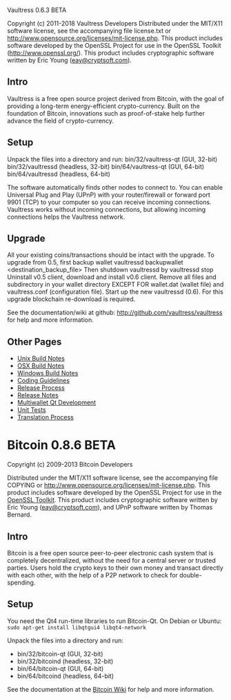 Vaultress 0.6.3 BETA

Copyright (c) 2011-2018 Vaultress Developers
Distributed under the MIT/X11 software license, see the accompanying
file license.txt or http://www.opensource.org/licenses/mit-license.php.
This product includes software developed by the OpenSSL Project for use in
the OpenSSL Toolkit (http://www.openssl.org/).  This product includes
cryptographic software written by Eric Young (eay@cryptsoft.com).


Intro
-----
Vaultress is a free open source project derived from Bitcoin, with
the goal of providing a long-term energy-efficient crypto-currency.
Built on the foundation of Bitcoin, innovations such as proof-of-stake
help further advance the field of crypto-currency.


Setup
-----
Unpack the files into a directory and run:
 bin/32/vaultress-qt (GUI, 32-bit)
 bin/32/vaultressd (headless, 32-bit)
 bin/64/vaultress-qt (GUI, 64-bit)
 bin/64/vaultressd (headless, 64-bit)

The software automatically finds other nodes to connect to.  You can
enable Universal Plug and Play (UPnP) with your router/firewall
or forward port 9901 (TCP) to your computer so you can receive
incoming connections.  Vaultress works without incoming connections,
but allowing incoming connections helps the Vaultress network.


Upgrade
-------
All your existing coins/transactions should be intact with the upgrade.
To upgrade from 0.5, first backup wallet
vaultressd backupwallet <destination_backup_file>
Then shutdown vaultressd by
vaultressd stop
Uninstall v0.5 client, download and install v0.6 client.
Remove all files and subdirectory in your wallet directory EXCEPT FOR
wallet.dat (wallet file) and vaultress.conf (configuration file).
Start up the new vaultressd (0.6).
For this upgrade blockchain re-download is required.


See the documentation/wiki at github:
  http://github.com/vaultress/vaultress
for help and more information.


Other Pages
---------------------
- [Unix Build Notes](build-unix.md)
- [OSX Build Notes](build-osx.md)
- [Windows Build Notes](build-msw.md)
- [Coding Guidelines](coding.md)
- [Release Process](release-process.md)
- [Release Notes](release-notes.md)
- [Multiwallet Qt Development](multiwallet-qt.md)
- [Unit Tests](unit-tests.md)
- [Translation Process](translation_process.md)




Bitcoin 0.8.6 BETA
====================

Copyright (c) 2009-2013 Bitcoin Developers

Distributed under the MIT/X11 software license, see the accompanying
file COPYING or http://www.opensource.org/licenses/mit-license.php.
This product includes software developed by the OpenSSL Project for use in the [OpenSSL Toolkit](http://www.openssl.org/). This product includes
cryptographic software written by Eric Young ([eay@cryptsoft.com](mailto:eay@cryptsoft.com)), and UPnP software written by Thomas Bernard.


Intro
---------------------
Bitcoin is a free open source peer-to-peer electronic cash system that is
completely decentralized, without the need for a central server or trusted
parties.  Users hold the crypto keys to their own money and transact directly
with each other, with the help of a P2P network to check for double-spending.


Setup
---------------------
You need the Qt4 run-time libraries to run Bitcoin-Qt. On Debian or Ubuntu:
	`sudo apt-get install libqtgui4 libqt4-network`

Unpack the files into a directory and run:

- bin/32/bitcoin-qt (GUI, 32-bit)
- bin/32/bitcoind (headless, 32-bit)
- bin/64/bitcoin-qt (GUI, 64-bit)
- bin/64/bitcoind (headless, 64-bit)

See the documentation at the [Bitcoin Wiki](https://en.bitcoin.it/wiki/Main_Page)
for help and more information.

